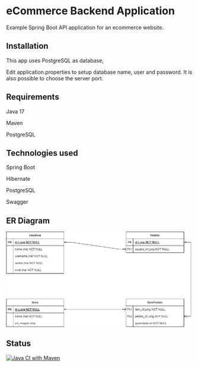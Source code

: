 # eCommerce Backend Application

Example Spring Boot API application for an ecommerce website.


## Installation

This app uses PostgreSQL as database,

Edit application.properties to setup database name, user and password. It is also possible to choose the server port.


## Requirements

Java 17

Maven

PostgreSQL


## Technologies used

Spring Boot

Hibernate

PostgreSQL

Swagger


## ER Diagram

![ERD](https://raw.githubusercontent.com/guilhermedeon/ecommerce/master/ERD.png)


## Status

[![Java CI with Maven](https://github.com/guilhermedeon/ecommerce/actions/workflows/maven.yml/badge.svg)](https://github.com/guilhermedeon/ecommerce/actions/workflows/maven.yml)
